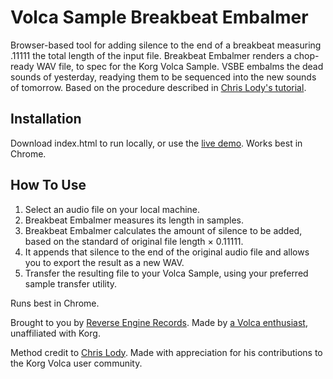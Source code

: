 # Volca Sample Breakbeat Embalmer
Browser-based tool for adding silence to the end of a breakbeat measuring .11111 the total length of the input file. Breakbeat Embalmer renders a chop-ready WAV file, to spec for the Korg Volca Sample. VSBE embalms the dead sounds of yesterday, readying them to be sequenced into the new sounds of tomorrow. Based on the procedure described in <a href="https://www.youtube.com/watch?v=ci_ReYDKUfI">Chris Lody's tutorial</a>.

## Installation
Download index.html to run locally, or use the <a href="https://davemh.github.io/volca-sample-breakbeat-embalmer/">live demo</a>. Works best in Chrome.

## How To Use
1. Select an audio file on your local machine.
2. Breakbeat Embalmer measures its length in samples.
3. Breakbeat Embalmer calculates the amount of silence to be added, based on the standard of original file length × 0.11111.
4. It appends that silence to the end of the original audio file and allows you to export the result as a new WAV.
5. Transfer the resulting file to your Volca Sample, using your preferred sample transfer utility.

Runs best in Chrome.

Brought to you by <a href="https://reverse-engine.com">Reverse Engine Records</a>. Made by <a href="https://davemh.com">a Volca enthusiast</a>, unaffiliated with Korg.

Method credit to <a href="https://www.youtube.com/chrislodymusic">Chris Lody</a>. Made with appreciation for his contributions to the Korg Volca user community.
